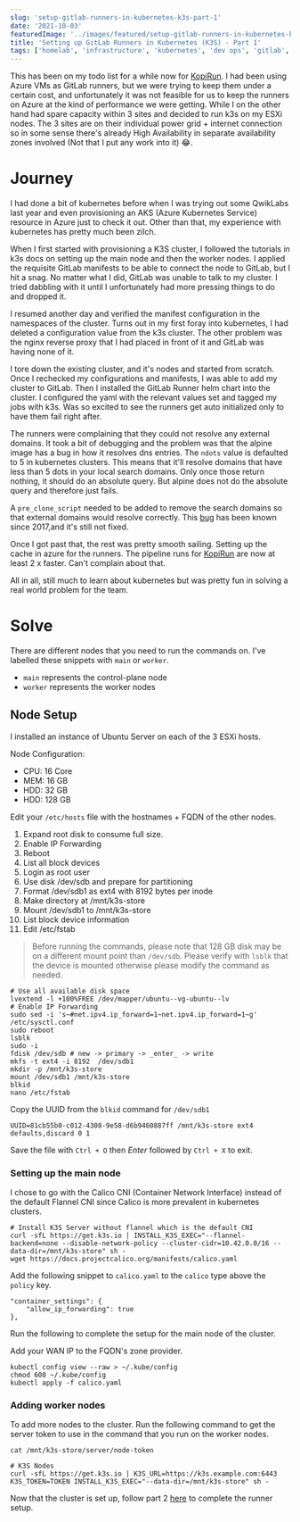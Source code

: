 ```yaml
---
slug: 'setup-gitlab-runners-in-kubernetes-k3s-part-1'
date: '2021-10-03'
featuredImage: '../images/featured/setup-gitlab-runners-in-kubernetes-k3s.png'
title: 'Setting up GitLab Runners in Kubernetes (K3S) - Part 1'
tags: ['homelab', 'infrastructure', 'kubernetes', 'dev ops', 'gitlab', 'ci cd', 'esxi']
---
```


This has been on my todo list for a while now for [KopiRun](https://kopirun.com). I had been using Azure VMs as GitLab runners, but we were trying to keep them under a certain cost, and unfortunately it was not feasible for us to keep the runners on Azure at the kind of performance we were getting. While I on the other hand had spare capacity within 3 sites and decided to run k3s on my ESXi nodes. The 3 sites are on their individual power grid + internet connection so in some sense there's already High Availability in separate availability zones involved (Not that I put any work into it) 😂.

# Journey

I had done a bit of kubernetes before when I was trying out some QwikLabs last year and even provisioning an AKS (Azure Kubernetes Service) resource in Azure just to check it out. Other than that, my experience with kubernetes has pretty much been zilch.

When I first started with provisioning a K3S cluster, I followed the tutorials in k3s docs on setting up the main node and then the worker nodes. I applied the requisite GitLab manifests to be able to connect the node to GitLab, but I hit a snag. No matter what I did, GitLab was unable to talk to my cluster. I tried dabbling with it until I unfortunately had more pressing things to do and dropped it.

I resumed another day and verified the manifest configuration in the namespaces of the cluster. Turns out in my first foray into kubernetes, I had deleted a configuration value from the k3s cluster. The other problem was the nginx reverse proxy that I had placed in front of it and GitLab was having none of it.

I tore down the existing cluster, and it's nodes and started from scratch. Once I rechecked my configurations and manifests, I was able to add my cluster to GitLab. Then I installed the GitLab Runner helm chart into the cluster. I configured the yaml with the relevant values set and tagged my jobs with k3s. Was so excited to see the runners get auto initialized only to have them fail right after.

The runners were complaining that they could not resolve any external domains. It took a bit of debugging and the problem was that the alpine image has a bug in how it resolves dns entries. The `ndots` value is defaulted to 5 in kubernetes clusters. This means that it'll resolve domains that have less than 5 dots in your local search domains. Only once those return nothing, it should do an absolute query. But alpine does not do the absolute query and therefore just fails.

A `pre_clone_script` needed to be added to remove the search domains so that external domains would resolve correctly. This [bug](https://github.com/gliderlabs/docker-alpine/issues/255) has been known since 2017,and it's still not fixed.

Once I got past that, the rest was pretty smooth sailing. Setting up the cache in azure for the runners. The pipeline runs for [KopiRun](https://kopirun.com) are now at least 2 x faster. Can't complain about that.

All in all, still much to learn about kubernetes but was pretty fun in solving a real world problem for the team.

# Solve

There are different nodes that you need to run the commands on. I've labelled these snippets with `main` or `worker`.

- `main` represents the control-plane node
- `worker` represents the worker nodes

## Node Setup

I installed an instance of Ubuntu Server on each of the 3 ESXi hosts.

Node Configuration:

- CPU: 16 Core
- MEM: 16 GB
- HDD: 32 GB
- HDD: 128 GB

Edit your `/etc/hosts` file with the hostnames + FQDN of the other nodes.

1. Expand root disk to consume full size.
2. Enable IP Forwarding
3. Reboot
4. List all block devices
5. Login as root user
6. Use disk /dev/sdb and prepare for partitioning
7. Format /dev/sdb1 as ext4 with 8192 bytes per inode
8. Make directory at /mnt/k3s-store
9. Mount /dev/sdb1 to /mnt/k3s-store
10. List block device information
11. Edit /etc/fstab

> Before running the commands, please note that 128 GB disk may be on a different mount point than `/dev/sdb`. Please verify with `lsblk` that the device is mounted otherwise please modify the command as needed.

```bash:title=main/worker
# Use all available disk space
lvextend -l +100%FREE /dev/mapper/ubuntu--vg-ubuntu--lv
# Enable IP Forwarding
sudo sed -i 's~#net.ipv4.ip_forward=1~net.ipv4.ip_forward=1~g' /etc/sysctl.conf
sudo reboot
lsblk
sudo -i
fdisk /dev/sdb # new -> primary -> _enter_ -> write
mkfs -t ext4 -i 8192  /dev/sdb1
mkdir -p /mnt/k3s-store
mount /dev/sdb1 /mnt/k3s-store
blkid
nano /etc/fstab
```

Copy the UUID from the `blkid` command for `/dev/sdb1`

```text:title=/etc/fstab
UUID=81cb55b0-c012-4308-9e58-d6b9460887ff /mnt/k3s-store ext4 defaults,discard 0 1
```

Save the file with `Ctrl + O` then _Enter_ followed by `Ctrl + X` to exit.

### Setting up the main node

I chose to go with the Calico CNI (Container Network Interface) instead of the default Flannel CNI since Calico is more prevalent in kubernetes clusters.

```bash:title=main
# Install K3S Server without flannel which is the default CNI
curl -sfL https://get.k3s.io | INSTALL_K3S_EXEC="--flannel-backend=none --disable-network-policy --cluster-cidr=10.42.0.0/16 --data-dir=/mnt/k3s-store" sh -
wget https://docs.projectcalico.org/manifests/calico.yaml
```

Add the following snippet to `calico.yaml` to the `calico` type above the `policy` key.

```yaml:title=main
"container_settings": {
    "allow_ip_forwarding": true
},
```

Run the following to complete the setup for the main node of the cluster.

Add your WAN IP to the FQDN's zone provider.

```bash:title=main
kubectl config view --raw > ~/.kube/config
chmod 600 ~/.kube/config
kubectl apply -f calico.yaml
```

### Adding worker nodes

To add more nodes to the cluster. Run the following command to get the server token to use in the command that you run on the worker nodes.

```bash:title=main
cat /mnt/k3s-store/server/node-token
```

```bash:title=worker
# K3S Nodes
curl -sfL https://get.k3s.io | K3S_URL=https://k3s.example.com:6443 K3S_TOKEN=TOKEN INSTALL_K3S_EXEC="--data-dir=/mnt/k3s-store" sh -
```

Now that the cluster is set up, follow part 2 [here](/) to complete the runner setup.
